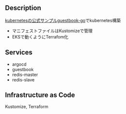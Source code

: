 ## Description
[kubernetesの公式サンプルguestbook-go](https://github.com/kubernetes/examples/tree/master/guestbook-go)でkubernetes構築

- マニフェストファイルはKustomizeで管理
- EKSで動くようにTerrafom化

## Services
- argocd
- guestbook
- redis-master
- redis-slave

## Infrastructure as Code
Kustomize, Terraform
